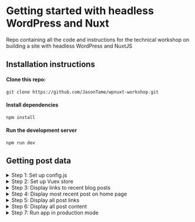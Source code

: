 # Getting started with headless WordPress and Nuxt
Repo containing all the code and instructions for the technical workshop on building a site with headless WordPress and NuxtJS

## Installation instructions

#### Clone this repo:

`git clone https://github.com/JasonTame/wpnuxt-workshop.git`

#### Install dependencies

`npm install`

#### Run the development server

`npm run dev`

## Getting post data

<details>
  <summary>Step 1: Set up config.js</summary>
  
  
  ```javascript
  
  'use strict'

  const apiEndpoint = '2019.capetown.wordcamp.org' 

  export default {
    appTitleShort: 'WCCT 2019 Nuxt PWA',
    appTitle: 'WCCT 2019 Nuxt Workshop App',
    appDescription: 'App for the Nuxt workshop at WCCT 2019',
    appThemeColor: '#ffffff',
    appBgColor: '#252021',
    appIcon: 'assets/icon.png',

    // WP Rest Api endpoints
    client: `https://${apiEndpoint}`, 
    wpDomain: `https://${apiEndpoint}/wp-json`,
    api: {
      posts: '/wp/v2/posts'
    }
  }
  
  ```
  
</details>

<details>
  <summary>Step 2: Set up Vuex store</summary>
  
  ``` javascript
  import Config from '~/assets/config'
  import axios from 'axios'


  export const state = () => ({
    currentPost: '',
    nightMode: false,
    posts: [],
  });

  export const mutations = {
    setCurrentPost(state, obj) {
      state.currentPost = obj;
    },
    setPosts(state, obj) {
      state.posts = obj;
    },
    toggleNightMode(state) {
      state.nightMode = !state.nightMode;
    }
  }

  export const actions = {
    nuxtServerInit({ commit, state }) {
      // Get all posts
      return axios.get(Config.wpDomain + Config.api.posts)
          .then(res => commit('setPosts', res.data));
    },
  }
  ```
</details>

<details>
  <summary>Step 3: Display links to recent blog posts</summary>
  
  ``` javascript
  
  <ul class="flex flex-wrap justify-between flex-col">
    <li :key="post.id" v-for="post in latestPostLinks">
      <nuxt-link :to="`/posts/${post.id}`" v-html="post.title.rendered"></nuxt-link>
    </li>
  </ul>
  <nuxt-link to="/posts/" class="normal font-bold hover:font-bold">more...</nuxt-link>
  
  computed: {
    latestPostLinks() {
      return this.$store.state.posts.filter((post, idx) => idx < 3);
    },
  }
 
  ```
</details>

<details>
  <summary>Step 4: Display most recent post on home page</summary>
  
  ``` javascript
  
  <div class="max-w-md leading-loose tracking-tight">
    <h1 class="font-bold my-12">{{latestPost.title.rendered}}</h1>
    <div class="post-content" v-html="latestPost.content.rendered"></div>
  </div>
  
  computed: {
    latestPost() {
      return this.$store.state.posts[0];
    }
  }
 
  ```
</details>

<details>
  <summary>Step 5: Display all post links</summary>
  
  ``` javascript
  <template>
    <div>
      <ul class="flex flex-wrap justify-between flex-col">
        <li :key="post.id" v-for="post in posts">
          <nuxt-link :to="`/posts/${post.id}`" v-html="post.title.rendered"></nuxt-link>
        </li>
      </ul>
    </div>
  </template>

  <script>
    export default {
      computed: {
        posts() {
          return this.$store.state.posts;
        }
      }
    };
  </script>
  ```
</details>

<details>
  <summary>Step 6: Display all post content</summary>
  
  ``` javascript
   <template>
    <div class="max-w-md leading-loose tracking-tight">
      <h1 class="font-bold my-12" v-html="currentPost.title.rendered"></h1>
      <div class="post-content" v-html="currentPost.content.rendered"></div>
    </div>
  </template>

  <script>
    export default {
      head() {
        return {
          title: this.currentPost.title.rendered
        };
      },
      computed: {
        currentPost() {
          let postID = this.$route.params.id
            ? this.$route.params.id
            : this.$store.state.posts[0].id;

          let currentPost = this.$store.state.posts.find(post => post.id == postID);

          this.$store.commit("setCurrentPost", currentPost);
          return currentPost;
        }
      }
    };
  </script>

  ```
    
</details>

<details>
  <summary>Step 7: Run app in production mode</summary>
  
  #### Build the app
  `npm run build`

  #### Start the production server
  `npm run start`
  
</details>
